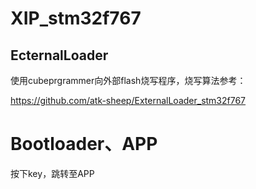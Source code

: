 # XIP_stm32f767

## EcternalLoader

使用cubeprgrammer向外部flash烧写程序，烧写算法参考：

https://github.com/atk-sheep/ExternalLoader_stm32f767

# Bootloader、APP

按下key，跳转至APP
